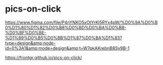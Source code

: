 # pics-on-click
https://www.figma.com/file/P4nYNKO5xOtYrKl5RYx4pW/%D0%9A%D0%B0%D1%80%D1%82%D0%B8%D0%BD%D0%BA%D0%B8-%D0%BF%D0%BE-%D1%89%D0%B5%D0%BB%D1%87%D0%BA%D1%83?type=design&amp;node-id=0%3A1&amp;mode=design&amp;t=W7pkAKrebnB8Sy9B-1

https://frontgr.github.io/pics-on-click/
